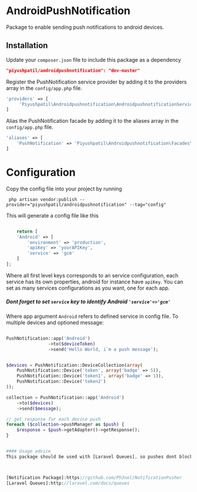 AndroidPushNotification
=========

Package to enable sending push notifications to android devices.

Installation
----

Update your `composer.json` file to include this package as a dependency
```json
"piyushpatil/androidpushnotification": "dev-master"
```

Register the PushNotification service provider by adding it to the providers array in the `config/app.php` file.
```php
'providers' => [
     'Piyushpatil\Androidpushnotification\AndroidpushnotificationServiceProvider',
]
```

Alias the PushNotification facade by adding it to the aliases array in the `config/app.php` file.
```php
'aliases' => [
    'PushNotification' => 'Piyushpatil\Androidpushnotification\Facades\PushNotification',
]
```

# Configuration

Copy the config file into your project by running
```
 php artisan vendor:publish --provider="piyushpatil/androidpushnotification" --tag="config"

```

This will generate a config file like this
```php

    return [
    'Android' => [
        'environment' => 'production',
        'apiKey' => 'yourAPIKey',
        'service' => 'gcm'
    ]
];

```
Where all first level keys corresponds to an service configuration, each service has its own properties, android for instance have `apiKey`. You can set as many services configurations as you want, one for each app.

##### Dont forget to set `service` key to identify Android `'service'=>'gcm'`


Where app argument `Android` refers to defined service in config file.
To multiple devices and optioned message:
```php

PushNotification::app('Android')
                ->to($deviceToken)
                ->send('Hello World, i`m a push message');


$devices = PushNotification::DeviceCollection(array(
    PushNotification::Device('token', array('badge' => 5)),
    PushNotification::Device('token1', array('badge' => 1)),
    PushNotification::Device('token2')
));

collection = PushNotification::app('Android')
    ->to($devices)
    ->send($message);

// get response for each device push
foreach ($collection->pushManager as $push) {
    $response = $push->getAdapter()->getResponse();
}


#### Usage advice
This package should be used with [Laravel Queues], so pushes dont blocks the user and are processed in the background, meaning a better flow.



[Notification Package]:https://github.com/Ph3nol/NotificationPusher
[Laravel Queues]:http://laravel.com/docs/queues
